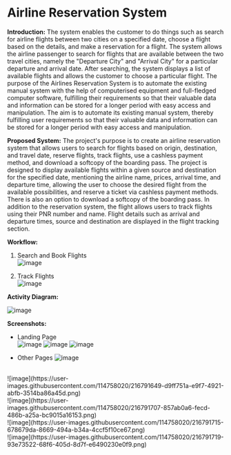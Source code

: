 # Airline Reservation System

**Introduction:** The system enables the customer to do things such as search for airline flights between two cities on a specified date, choose a flight based on the details, and make a reservation for a flight. The system allows the airline passenger to search for flights that are available between the two travel cities, namely the "Departure City" and "Arrival City" for a particular departure and arrival date. After searching, the system displays a list of available flights and allows the customer to choose a particular flight. The purpose of the Airlines Reservation System is to automate the existing manual system with the help of computerised equipment and full-fledged computer software, fulfilling their requirements so that their valuable data and information can be stored for a longer period with easy access and manipulation. The aim is to automate its existing manual system, thereby fulfilling user requirements so that their valuable data and information can be stored for a longer period with easy access and manipulation.

**Proposed System:** The project's purpose is to create an airline reservation system that allows users to search for flights based on origin, destination, and travel date, reserve flights, track flights, use a cashless payment method, and download a softcopy of the boarding pass.
The project is designed to display available flights within a given source and destination for the specified date, mentioning the airline name, prices, arrival time, and departure time, allowing the user to choose the desired flight from the available possibilities, and reserve a ticket via cashless payment methods. There is also an option to download a softcopy of the boarding pass. In addition to the reservation system, the flight allows users to track flights using their PNR number and name. Flight details such as arrival and departure times, source and destination are displayed in the flight tracking section.

**Workflow:**

1.	Search and Book Flights <br />
![image](https://user-images.githubusercontent.com/114758020/216791433-7470742d-0dca-4b82-8f5f-a2350b985b90.png)

2.	Track Flights <br />
![image](https://user-images.githubusercontent.com/114758020/216791450-4bb9271a-5e69-48f6-b1a5-da4c76af8896.png)


**Activity Diagram:** <br />

![image](https://user-images.githubusercontent.com/114758020/216791487-68b77313-a4ad-4bdf-a4f5-639650260408.png)

**Screenshots:**

- Landing Page <br />
![image](https://user-images.githubusercontent.com/114758020/216791510-b3f61db5-2531-4281-8cfa-adf59c300b7b.png)
![image](https://user-images.githubusercontent.com/114758020/216791539-bf86601b-7c35-43ab-ab37-86f007eccb6a.png)
![image](https://user-images.githubusercontent.com/114758020/216791543-e8fe366c-49cd-4322-ab9e-17d49eca70ee.png)

- Other Pages
![image](https://user-images.githubusercontent.com/114758020/216791643-6dcec970-0166-421a-9996-c4f608d3bc2d.png)
<br />
![image](https://user-images.githubusercontent.com/114758020/216791649-d9ff751a-e9f7-4921-abfb-3514ba86a45d.png)
<br />
![image](https://user-images.githubusercontent.com/114758020/216791707-857ab0a6-fecd-486b-a25a-bc9015a16153.png)
<br />
![image](https://user-images.githubusercontent.com/114758020/216791715-678679da-8669-494a-b34a-4ccf5f10ce67.png)
<br />
![image](https://user-images.githubusercontent.com/114758020/216791719-93e73522-68f6-405d-8d7f-e6490230e0f9.png)
